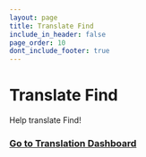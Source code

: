 ```yaml
---
layout: page
title: Translate Find
include_in_header: false
page_order: 10
dont_include_footer: true
---
```


# Translate Find
Help translate Find!

### [Go to Translation Dashboard](https://crwd.in/find-app)